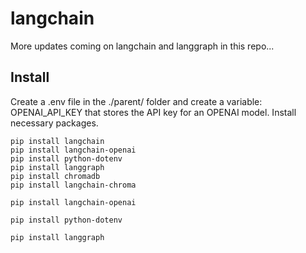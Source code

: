 # langchain
More updates coming on langchain and langgraph in this repo...

## Install
Create a .env file in the ./parent/ folder and create a variable: OPENAI_API_KEY that stores the API key for an OPENAI model. Install necessary packages.
```
pip install langchain
pip install langchain-openai
pip install python-dotenv
pip install langgraph
pip install chromadb
pip install langchain-chroma
```

```
pip install langchain-openai
```

```
pip install python-dotenv
```


```
pip install langgraph
```
